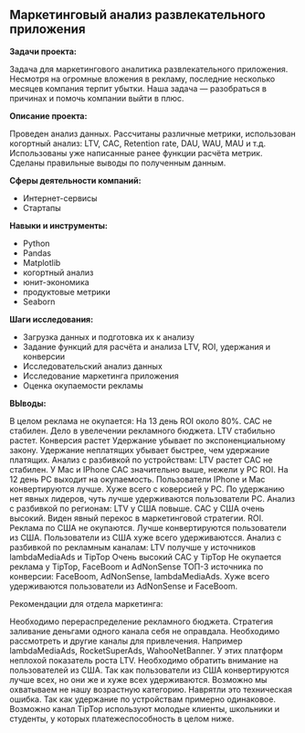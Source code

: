 ## Маркетинговый анализ развлекательного приложения

**Задачи проекта:**

Задача для маркетингового аналитика развлекательного приложения. Несмотря на огромные вложения в рекламу, последние несколько месяцев компания терпит убытки. Наша задача — разобраться в причинах и помочь компании выйти в плюс.

**Описание проекта:**

Проведен анализ данных. Рассчитаны различные метрики, использован когортный анализ: LTV, CAC, Retention rate, DAU, WAU, MAU и т.д. Использованы уже написанные ранее функции расчёта метрик. Сделаны правильные выводы по полученным данным.

**Сферы деятельности компаний:**

- Интернет-сервисы
- Стартапы

**Навыки и инструменты:**

- Python
- Pandas
- Matplotlib
- когортный анализ
- юнит-экономика
- продуктовые метрики
- Seaborn

**Шаги исследования:**

- Загрузка данных и подготовка их к анализу
- Задание функций для расчёта и анализа LTV, ROI, удержания и конверсии
- Исследовательский анализ данных
- Исследование маркетинга приложения
- Оценка окупаемости рекламы

**ВЫводы:**

В целом реклама не окупается:
На 13 день ROI около 80%.
CAC не стабилен. Дело в увелечении рекламного бюджета.
LTV стабильно растет.
Конверсия растет
Удержание убывает по экспоненциальному закону.
Удержание неплатящих убывает быстрее, чем удержание платящих.
Анализ с разбивкой по устройствам:
LTV растет
САС не стабилен. У Мас и IPhone САС значительно выше, нежели у РС
ROI. На 12 день РС выходит на окупаемость.
Пользователи IPhone и Mac конвертируются лучше. Хуже всего с коверсией у РС.
По удержанию нет явных лидеров, чуть лучше удерживаются пользователи РС.
Анализ с разбивкой по регионам:
LTV у США повыше.
САС у США очень высокий. Виден явный перекос в маркетинговой стратегии.
ROI. Реклама по США не окупаются.
Лучше конвертируются пользователи из США.
Пользователи из США хуже всего удерживаютсся.
Анализ с разбивкой по рекламным каналам:
LTV получше у источников lambdaMediaAds и TipTop
Очень высокий САС у TipTop
Не окупается реклама у TipTop, FaceBoom и AdNonSense
ТОП-3 источника по конверсии: FaceBoom, AdNonSense, lambdaMediaAds.
Хуже всего удерживаются пользователи из AdNonSense и FaceBoom.

Рекомендации для отдела маркетинга:

Необходимо перераспределение рекламного бюджета. Стратегия заливание деньгами одного канала себя не оправдала. Необходимо рассмотреть и другие каналы для привлечения. Например lambdaMediaAds, RocketSuperAds, WahooNetBanner. У этих платформ неплохой показатель роста LTV.
Необходимо обратить внимание на пользователей из США. Так как пользователи из США конвертируются лучше всех, но они же и хуже всех удерживаются. Возможно мы охватываем не нашу возрастную категорию. Наврятли это техническая ошибка. Так как удержание по устройствам примерно одинаковое. Возможно канал TipTop используют молодые клиенты, школьники и студенты, у которых платежеспособность в целом ниже.
